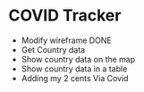 # COVID Tracker

- Modify wireframe DONE
- Get Country data
- Show country data on the map
- Show country data in a table 
- Adding my 2 cents Via Covid